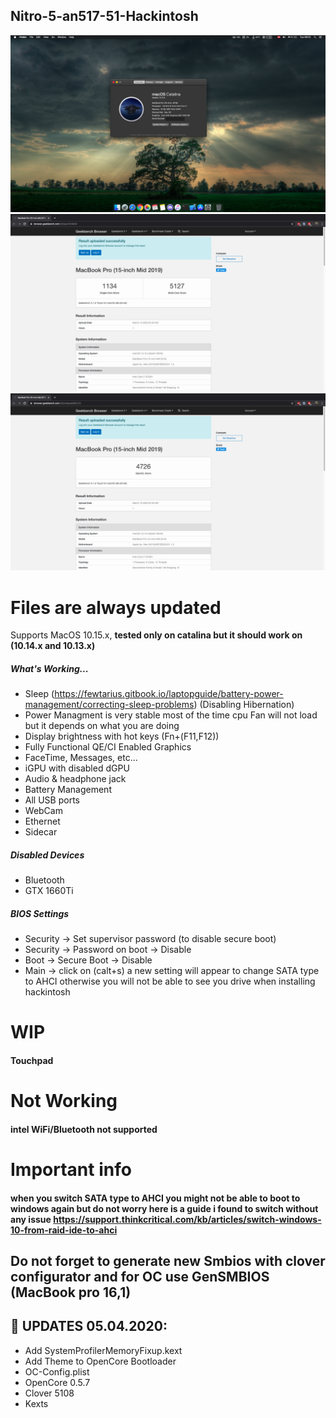 ## Nitro-5-an517-51-Hackintosh

![](/images/main1.png)
![](/images/File1.png)
![](/images/File2.png)
# Files are always updated

Supports MacOS 10.15.x, **tested only on catalina but it should work on (10.14.x and 10.13.x)**

##### What's Working...
* Sleep (https://fewtarius.gitbook.io/laptopguide/battery-power-management/correcting-sleep-problems) (Disabling Hibernation)
* Power Managment is very stable most of the time cpu Fan will not load but it depends on what you are doing
* Display brightness with hot keys (Fn+(F11,F12))
* Fully Functional QE/CI Enabled Graphics
* FaceTime, Messages, etc...
* iGPU with disabled dGPU
* Audio & headphone jack
* Battery Management
* All USB ports
* WebCam
* Ethernet
* Sidecar

##### Disabled Devices
* Bluetooth
* GTX 1660Ti
##### BIOS Settings

* Security → Set supervisor password (to disable secure boot)
* Security → Password on boot → Disable
* Boot → Secure Boot → Disable
* Main → click on (calt+s) a new setting will appear to change SATA type to AHCI otherwise you will not be able to see you drive when installing  hackintosh
 # WIP
 ####  Touchpad 
 
# Not Working
####  intel WiFi/Bluetooth not supported
# Important info 
#### when you switch SATA type to AHCI you might not be able to boot to windows again but do not worry here is a guide i found to switch without any issue https://support.thinkcritical.com/kb/articles/switch-windows-10-from-raid-ide-to-ahci

## Do not forget to generate new Smbios with clover configurator and for OC use GenSMBIOS (MacBook pro 16,1)
## &#x1F34F;  UPDATES 05.04.2020:
* Add SystemProfilerMemoryFixup.kext
* Add Theme to OpenCore Bootloader
* OC-Config.plist
* OpenCore 0.5.7
* Clover 5108
* Kexts

